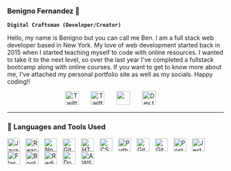 ### Benigno Fernandez 👋

**`Digital Craftsman (Developer/Creator)`**

Hello, my name is Benigno but you can call me Ben. I am a full stack web developer based in New York. My love of web development started back in 2015 when I started teaching myself to code with online resources. I wanted to take it to the next level, so over the last year I've completed a fullstack bootcamp along with online courses. If you want to get to know more about me, I've attached my personal portfolio site as well as my socials. Happy coding!!


<p align="center">
   <a href="https://my-codefolio.netlify.app/"><img width="32px" alt="Twitter" title="Twitter" src="https://user-images.githubusercontent.com/17125223/216424885-c1436039-0b59-4f6d-aff3-2c986669daaa.png"/></a>
  &#8287;&#8287;&#8287;&#8287;&#8287;
  <a href="https://twitter.com/Ben_b3nn"><img width="32px" alt="Twitter" title="Twitter" src="https://user-images.githubusercontent.com/17125223/216424639-63f8b628-836a-4153-b306-d2b442f0b64f.png"/></a>
  &#8287;&#8287;&#8287;&#8287;&#8287;
  <a href="http://discordapp.com/users/BenBen#9590" alt="Discord" title="Discord"><img width="32px" src="https://user-images.githubusercontent.com/17125223/216424546-b09d1cd0-1773-4499-b1eb-8507230a55b9.png"/></a>
  &#8287;&#8287;&#8287;&#8287;&#8287;
  <a href="https://www.linkedin.com/in/benigno-fernandez-01a16ab2/"><img width="32px" alt="Dev.to" title="DenverCoder1 Dev.to" src="https://user-images.githubusercontent.com/17125223/216424105-c26e96db-d9d7-4b75-8157-94cc5f574280.png"></a>
  &#8287;&#8287;&#8287;&#8287;&#8287;
</p>


---

### 🧰 Languages and Tools Used

<img align="left" alt="JavaScript" width="30px" style="padding-right:10px;" src="https://cdn.jsdelivr.net/gh/devicons/devicon/icons/javascript/javascript-plain.svg" />
<img align="left" alt="React" width="30px" style="padding-right:10px;" src="https://cdn.jsdelivr.net/gh/devicons/devicon/icons/react/react-original.svg" />
<img align="left" alt="NodeJS" width="30px" style="padding-right:10px;" src="https://cdn.jsdelivr.net/gh/devicons/devicon/icons/nodejs/nodejs-original.svg" />
<img align="left" alt="GitHub" width="30px" style="padding-right:10px;" src="https://cdn.jsdelivr.net/gh/devicons/devicon/icons/npm/npm-original-wordmark.svg" />
<img align="left" alt="HTML" width="30px" style="padding-right:10px;" src="https://cdn.jsdelivr.net/gh/devicons/devicon/icons/html5/html5-plain.svg" />
<img align="left" alt="CSS" width="30px" style="padding-right:10px;" src="https://cdn.jsdelivr.net/gh/devicons/devicon/icons/css3/css3-plain.svg" />
<img align="left" alt="Python" width="30px" style="padding-right:10px;" src="https://cdn.jsdelivr.net/gh/devicons/devicon/icons/python/python-plain.svg" />
<img align="left" alt="Git" width="30px" style="padding-right:10px;" src="https://cdn.jsdelivr.net/gh/devicons/devicon/icons/git/git-original.svg" />
<img align="left" alt="GitHub" width="30px" style="padding-right:10px;" src="https://cdn.jsdelivr.net/gh/devicons/devicon/icons/github/github-original.svg" />
<img align="left" alt="Postgres" width="30px" style="padding-right:10px;" src="https://cdn.jsdelivr.net/gh/devicons/devicon/icons/postgresql/postgresql-original.svg" />
<img align="left" alt="Jest" width="30px" style="padding-right:10px;" src="https://cdn.jsdelivr.net/gh/devicons/devicon/icons/jest/jest-plain.svg" />
<img align="left" alt="Flask" width="30px" style="padding-right:10px;" src="https://cdn.jsdelivr.net/gh/devicons/devicon/icons/flask/flask-original.svg" />
<img align="left" alt="Bootstrap" width="30px" style="padding-right:10px;" src="https://cdn.jsdelivr.net/gh/devicons/devicon/icons/bootstrap/bootstrap-original.svg" />
<img align="left" alt="Redis" width="30px" style="padding-right:10px;" src="https://cdn.jsdelivr.net/gh/devicons/devicon/icons/redis/redis-original-wordmark.svg" />
<img align="left" alt="Docker" width="30px" style="padding-right:10px;" src="https://cdn.jsdelivr.net/gh/devicons/devicon/icons/docker/docker-original-wordmark.svg" />
<img align="left" alt="AWS" width="30px" style="padding-right:10px;" src="https://cdn.jsdelivr.net/gh/devicons/devicon/icons/amazonwebservices/amazonwebservices-plain-wordmark.svg" />
<br />

<br />


<!--
**Bennyno/Bennyno** is a ✨ _special_ ✨ repository because its `README.md` (this file) appears on your GitHub profile.

Here are some ideas to get you started:

- 🔭 I’m currently working on ...
- 🌱 I’m currently learning ...
- 👯 I’m looking to collaborate on ...
- 🤔 I’m looking for help with ...
- 💬 Ask me about ...
- 📫 How to reach me: ...
- 😄 Pronouns: ...
- ⚡ Fun fact: ...
-->
